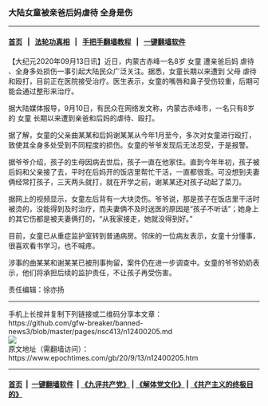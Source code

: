 ### 大陆女童被亲爸后妈虐待 全身是伤
------------------------

#### [首页](https://github.com/gfw-breaker/banned-news3/blob/master/README.md) &nbsp;&nbsp;|&nbsp;&nbsp; [法轮功真相](https://github.com/begood0513/basic/blob/master/README.md)  &nbsp;&nbsp;|&nbsp;&nbsp; [手把手翻墙教程](https://github.com/gfw-breaker/guides/wiki)  &nbsp;&nbsp;|&nbsp;&nbsp; [一键翻墙软件](https://github.com/gfw-breaker/nogfw/blob/master/README.md)  



<div><p>
 【大纪元2020年09月13日讯】近日，内蒙古赤峰一名8岁
 <ok href="https://www.epochtimes.com/gb/tag/%E5%A5%B3%E7%AB%A5.html">
  女童
 </ok>
 遭亲爸后妈
 <ok href="https://www.epochtimes.com/gb/tag/%E8%99%90%E5%BE%85.html">
  虐待
 </ok>
 、全身多处损伤一事引起大陆民众广泛关注。据悉，女童长期以来遭到
 <ok href="https://www.epochtimes.com/gb/tag/%E7%88%B6%E6%AF%8D.html">
  父母
 </ok>
 <ok href="https://www.epochtimes.com/gb/tag/%E8%99%90%E5%BE%85.html">
  虐待
 </ok>
 和殴打，目前正在医院接受治疗。医生表示，女童的嘴唇和鼻子受伤较重，后期可能会通过整形来治疗。
</p>
<p>
 据大陆媒体报导，9月10日，有民众在网络发文称，内蒙古赤峰市，一名只有8岁的
 <ok href="https://www.epochtimes.com/gb/tag/%E5%A5%B3%E7%AB%A5.html">
  女童
 </ok>
 长期以来遭到亲爸和后妈的虐待、殴打。
</p>
<p>
 据了解，女童的父亲曲某某和后妈谢某某从今年1月至今，多次对女童进行殴打，致使其全身多处受到不同程度的损伤。女童的爷爷发现后无法忍受，于是报警。
</p>
<p>
 据爷爷介绍，孩子的生母因病去世后，孩子一直在他家住。直到今年年初，孩子被后妈和父亲接了去，平时在后妈开的饭店里帮忙干活，一直都很乖。可没想到夫妻俩经常打孩子，三天两头就打，就在开学之前，谢某某还对孩子动起了菜刀。
</p>
<p>
 据网上的视频显示，女童左后背有一大块烫伤。爷爷说，那是孩子在饭店里干活时被烫的，没能得到及时治疗，而夫妻俩不及时送医的原因是“孩子不听话”；她身上的其它伤都是被夫妻俩打的，“从我家接走，她就没得到好。”
</p>
<p>
 目前，女童已从重症监护室转到普通病房。邻床的一位病友表示，女童十分懂事，很喜欢看书学习，也不喊疼。
</p>
<p>
 涉事的曲某某和谢某某已被刑事拘留，案件仍在进一步调查中。女童的爷爷奶奶表示，他们将承担后续的监护责任，不让孩子再受伤害。
</p>
<p>
 责任编辑：徐亦扬
</p>
</div>
<hr/>
手机上长按并复制下列链接或二维码分享本文章：<br/>
https://github.com/gfw-breaker/banned-news3/blob/master/pages/nsc413/n12400205.md <br/>
<a href='https://github.com/gfw-breaker/banned-news3/blob/master/pages/nsc413/n12400205.md'><img src='https://github.com/gfw-breaker/banned-news3/blob/master/pages/nsc413/n12400205.md.png'/></a> <br/>
原文地址（需翻墙访问）：https://www.epochtimes.com/gb/20/9/13/n12400205.htm


------------------------
#### [首页](https://github.com/gfw-breaker/banned-news3/blob/master/README.md) &nbsp;|&nbsp; [一键翻墙软件](https://github.com/gfw-breaker/nogfw/blob/master/README.md) &nbsp;| [《九评共产党》](https://github.com/gfw-breaker/9ping.md/blob/master/README.md#九评之一评共产党是什么) | [《解体党文化》](https://github.com/gfw-breaker/jtdwh.md/blob/master/README.md) | [《共产主义的终极目的》](https://github.com/gfw-breaker/gczydzjmd.md/blob/master/README.md)


<img src='http://gfw-breaker.win/banned-news3/pages/nsc413/n12400205.md' width='0px' height='0px'/>